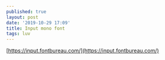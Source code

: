 ```yaml
---
published: true
layout: post
date: '2019-10-29 17:09'
title: Input mono font
tags: luv 
---
```

[https://input.fontbureau.com/](https://input.fontbureau.com/)

